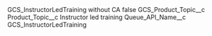 <?xml version="1.0" encoding="UTF-8"?>
<CustomMetadata xmlns="http://soap.sforce.com/2006/04/metadata" xmlns:xsi="http://www.w3.org/2001/XMLSchema-instance" xmlns:xsd="http://www.w3.org/2001/XMLSchema">
    <label>GCS_InstructorLedTraining without CA</label>
    <protected>false</protected>
    <values>
        <field>GCS_Product_Topic__c</field>
        <value xsi:nil="true"/>
    </values>
    <values>
        <field>Product_Topic__c</field>
        <value xsi:type="xsd:string">Instructor led training</value>
    </values>
    <values>
        <field>Queue_API_Name__c</field>
        <value xsi:type="xsd:string">GCS_InstructorLedTraining</value>
    </values>
</CustomMetadata>
